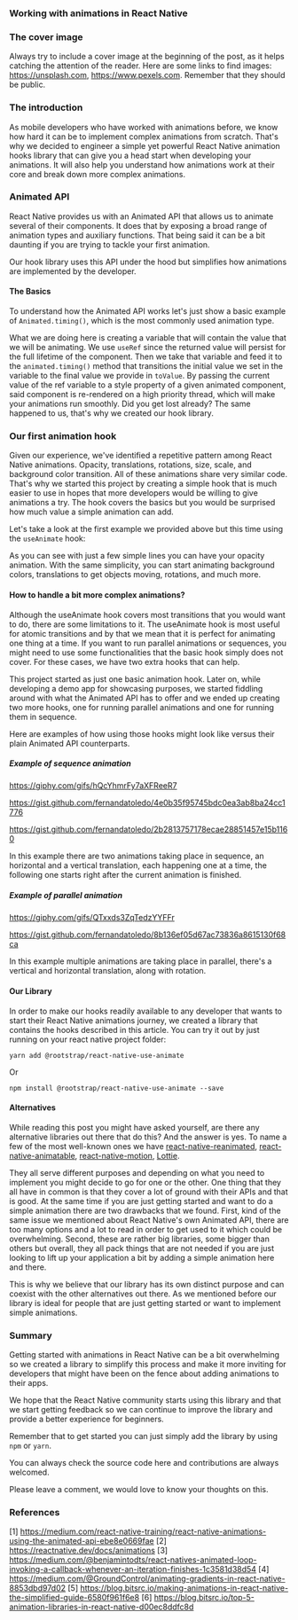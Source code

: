 ### Working with animations in React Native

### The cover image

Always try to include a cover image at the beginning of the post, as it helps catching the attention of the reader.
Here are some links to find images: https://unsplash.com, https://www.pexels.com. Remember that they should be public.

### The introduction

As mobile developers who have worked with animations before, we know how hard it can be to implement complex animations from scratch. That's why we decided to engineer a simple yet powerful React Native animation hooks library that can give you a head start when developing your animations. It will also help you understand how animations work at their core and break down more complex animations.

### Animated API

React Native provides us with an Animated API that allows us to animate several of their components. It does that by exposing a broad range of animation types and auxiliary functions. That being said it can be a bit daunting if you are trying to tackle your first animation. 

Our hook library uses this API under the hood but simplifies how animations are implemented by the developer.

#### The Basics

To understand how the Animated API works let's just show a basic example of `Animated.timing()`, which is the most commonly used animation type.
 
<script src="https://gist.github.com/fernandatoledo/3a656f21eb16f01b0f963a7fec1fb09e.js"></script>

What we are doing here is creating a variable that will contain the value that we will be animating. We use `useRef` since the returned value will persist for the full lifetime of the component.
Then we take that variable and feed it to the `animated.timing()` method that transitions the initial value we set in the variable to the final value we provide in `toValue`.
By passing the current value of the ref variable to a style property of a given animated component, said component is re-rendered on a high priority thread, which will make your animations run smoothly.
Did you get lost already? The same happened to us, that's why we created our hook library.

### Our first animation hook

Given our experience, we've identified a repetitive pattern among React Native animations. Opacity, translations, rotations, size, scale, and background color transition. All of these animations share very similar code. That's why we started this project by creating a simple hook that is much easier to use in hopes that more developers would be willing to give animations a try. The hook covers the basics but you would be surprised how much value a simple animation can add.

Let's take a look at the first example we provided above but this time using the `useAnimate` hook:
<script src="https://gist.github.com/aguscha333/956eeed3d174351f8fddde25aa60888a.js"></script>

As you can see with just a few simple lines you can have your opacity animation. With the same simplicity, you can start animating background colors, translations to get objects moving, rotations, and much more.

#### How to handle a bit more complex animations?

Although the useAnimate hook covers most transitions that you would want to do, there are some limitations to it. The useAnimate hook is most useful for atomic transitions and by that we mean that it is perfect for animating one thing at a time. If you want to run parallel animations or sequences, you might need to use some functionalities that the basic hook simply does not cover. For these cases, we have two extra hooks that can help.

This project started as just one basic animation hook. Later on, while developing a demo app for showcasing purposes, we started fiddling around with what the Animated API has to offer and we ended up creating two more hooks, one for running parallel animations and one for running them in sequence.

Here are examples of how using those hooks might look like versus their plain Animated API counterparts. 

##### Example of sequence animation

https://giphy.com/gifs/hQcYhmrFy7aXFReeR7

https://gist.github.com/fernandatoledo/4e0b35f95745bdc0ea3ab8ba24cc1776

https://gist.github.com/fernandatoledo/2b2813757178ecae28851457e15b1160

In this example there are two animations taking place in sequence, an horizontal and a vertical translation, each happening one at a time, the following one starts right after the current animation is finished.

##### Example of parallel animation

https://giphy.com/gifs/QTxxds3ZqTedzYYFFr

https://gist.github.com/fernandatoledo/8b136ef05d67ac73836a8615130f68ca

<script src="https://gist.github.com/fernandatoledo/cf154351050339d862798b043c3cfeb9.js"></script>

In this example multiple animations are taking place in parallel, there's a vertical and horizontal translation, along with rotation.

#### Our Library

In order to make our hooks readily available to any developer that wants to start their React Native animations journey, we created a library that contains the hooks described in this article. You can try it out by just running on your react native project folder:
```
yarn add @rootstrap/react-native-use-animate
```
Or
```
npm install @rootstrap/react-native-use-animate --save
```

#### Alternatives

While reading this post you might have asked yourself, are there any alternative libraries out there that do this? And the answer is yes. To name a few of the most well-known ones we have [react-native-reanimated](https://github.com/software-mansion/react-native-reanimated), [react-native-animatable](https://github.com/oblador/react-native-animatable), [react-native-motion](https://github.com/xotahal/react-native-motion), [Lottie](https://airbnb.io/lottie).

They all serve different purposes and depending on what you need to implement you might decide to go for one or the other. One thing that they all have in common is that they cover a lot of ground with their APIs and that is good. At the same time if you are just getting started and want to do a simple animation there are two drawbacks that we found. First, kind of the same issue we mentioned about React Native's own Animated API, there are too many options and a lot to read in order to get used to it which could be overwhelming. Second, these are rather big libraries, some bigger than others but overall, they all pack things that are not needed if you are just looking to lift up your application a bit by adding a simple animation here and there.

This is why we believe that our library has its own distinct purpose and can coexist with the other alternatives out there. As we mentioned before our library is ideal for people that are just getting started or want to implement simple animations.


### Summary

Getting started with animations in React Native can be a bit overwhelming so we created a library to simplify this process and make it more inviting for developers that might have been on the fence about adding animations to their apps.

We hope that the React Native community starts using this library and that we start getting feedback so we can continue to improve the library and provide a better experience for beginners.

Remember that to get started you can just simply add the library by using `npm` or `yarn`.

You can always check the source code here and contributions are always welcomed.

Please leave a comment, we would love to know your thoughts on this.


### References

[1] https://medium.com/react-native-training/react-native-animations-using-the-animated-api-ebe8e0669fae
[2] https://reactnative.dev/docs/animations
[3] https://medium.com/@benjamintodts/react-natives-animated-loop-invoking-a-callback-whenever-an-iteration-finishes-1c3581d38d54
[4] https://medium.com/@GroundControl/animating-gradients-in-react-native-8853dbd97d02
[5] https://blog.bitsrc.io/making-animations-in-react-native-the-simplified-guide-6580f961f6e8
[6] https://blog.bitsrc.io/top-5-animation-libraries-in-react-native-d00ec8ddfc8d
